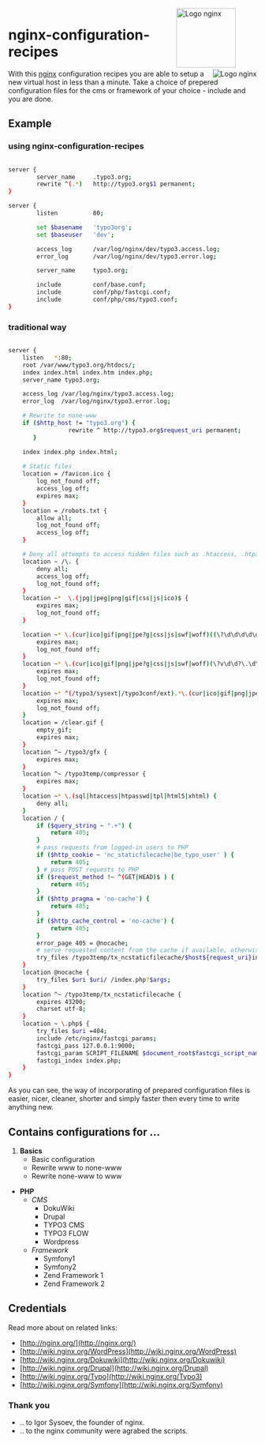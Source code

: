<img src="http://ebmedia.eventbrite.com/s3-s3/eventlogos/6576803/1238025969-14.jpg" alt="Logo nginx" width="120" style="margin:2px 43px" align="right">

nginx-configuration-recipes 
===========================

<a href="http://nginx.org/">
<img src="http://upload.wikimedia.org/wikipedia/de/thumb/2/2c/Nginx_Logo.svg/200px-Nginx_Logo.svg.png" alt="Logo nginx" align="right"></a>

With this [nginx](http://nginx.org/) configuration recipes you are able to setup a new virtual host in less than a minute. Take a choice of prepered configuration files for the cms or framework of your choice - include and you are done. 

## Example

### using nginx-configuration-recipes

```bash

server {
		server_name		.typo3.org;
		rewrite ^(.*) 	http://typo3.org$1 permanent;
}

server {
		listen			80;

		set $basename 	'typo3org';
		set $baseuser 	'dev';

		access_log		/var/log/nginx/dev/typo3.access.log;
		error_log		/var/log/nginx/dev/typo3.error.log;

		server_name		typo3.org;

		include			conf/base.conf;
		include			conf/php/fastcgi.conf;
		include			conf/php/cms/typo3.conf;
}
```

### traditional way
```bash

server {
    listen   *:80;
    root /var/www/typo3.org/htdocs/;
    index index.html index.htm index.php;
    server_name typo3.org;

    access_log /var/log/nginx/typo3.access.log;
    error_log  /var/log/nginx/typo3.error.log;

	# Rewrite to none-www
    if ($http_host != "typo3.org") {
                 rewrite ^ http://typo3.org$request_uri permanent;
       }

    index index.php index.html;
    
    # Static files
    location = /favicon.ico {
        log_not_found off;
        access_log off;
        expires max;
    }
    location = /robots.txt {
        allow all;
        log_not_found off;
        access_log off;
    }

    # Deny all attempts to access hidden files such as .htaccess, .htpasswd, .DS_Store (Mac).
    location ~ /\. {
        deny all;
        access_log off;
        log_not_found off;
    }
    location ~*  \.(jpg|jpeg|png|gif|css|js|ico)$ {
        expires max;
        log_not_found off;
    }

    location ~* \.(cur|ico|gif|png|jpe?g|css|js|swf|woff)((\?\d\d\d\d\d\d\d\d\d\d)|(\?s=\d\d\d\d\d\d\d\d\d\d))$ {
        expires max;
        log_not_found off;
    }
    location ~* \.(cur|ico|gif|png|jpe?g|css|js|swf|woff)(\?v\d\d?\.\d\d?\.\d\d?)$ {
        expires max;
        log_not_found off;
    }
    location ~* ^(/typo3/sysext|/typo3conf/ext).*\.(cur|ico|gif|png|jpe?g|css|js|swf|woff) {
        expires max;
        log_not_found off;
    }
    location = /clear.gif {
        empty_gif;
        expires max;
    }
    location ^~ /typo3/gfx {
        expires max;
    }
    location ^~ /typo3temp/compressor {
        expires max;
    }
    location ~* \.(sql|htaccess|htpasswd|tpl|html5|xhtml) {
        deny all;
    }
    location / {
        if ($query_string ~ ".+") {
            return 405;
        }
        # pass requests from logged-in users to PHP
        if ($http_cookie ~ 'nc_staticfilecache|be_typo_user' ) {
            return 405;
        } # pass POST requests to PHP
        if ($request_method !~ ^(GET|HEAD)$ ) {
            return 405;
        }
        if ($http_pragma = 'no-cache') {
            return 405;
        }
        if ($http_cache_control = 'no-cache') {
            return 405;
        }
        error_page 405 = @nocache;
        # serve requested content from the cache if available, otherwise pass the request to PHP
        try_files /typo3temp/tx_ncstaticfilecache/$host${request_uri}index.html @nocache;
    }
    location @nocache {
        try_files $uri $uri/ /index.php?$args;
    }
    location ^~ /typo3temp/tx_ncstaticfilecache {
        expires 43200;
        charset utf-8;
    }
    location ~ \.php$ {
        try_files $uri =404;
        include /etc/nginx/fastcgi_params;
        fastcgi_pass 127.0.0.1:9000;
        fastcgi_param SCRIPT_FILENAME $document_root$fastcgi_script_name;
        fastcgi_index index.php;
    }
}
```

As you can see, the way of incorporating of prepared configuration files is easier, nicer, cleaner, shorter and simply faster then every time to write anything new.

## Contains configurations for ...

1. **Basics**
   - Basic configuration  
   - Rewrite www to none-www
   - Rewrite none-www to www

- **PHP**
  - _CMS_
     - DokuWiki
     - Drupal
     - TYPO3 CMS
     - TYPO3 FLOW
     - Wordpress
  - _Framework_
     - Symfony1
     - Symfony2
     - Zend Framework 1
     - Zend Framework 2


## Credentials
Read more about on related links:

- [http://nginx.org/](http://nginx.org/)‎
- [http://wiki.nginx.org/WordPress](http://wiki.nginx.org/WordPress)‎
- [http://wiki.nginx.org/Dokuwiki](http://wiki.nginx.org/Dokuwiki)
- [http://wiki.nginx.org/Drupal](http://wiki.nginx.org/Drupal)
- [http://wiki.nginx.org/Typo](http://wiki.nginx.org/Typo3)
- [http://wiki.nginx.org/Symfony](http://wiki.nginx.org/Symfony)

### Thank you
 - .. to Igor Sysoev, the founder of nginx.
 - .. to the nginx community were agrabed the scripts.

